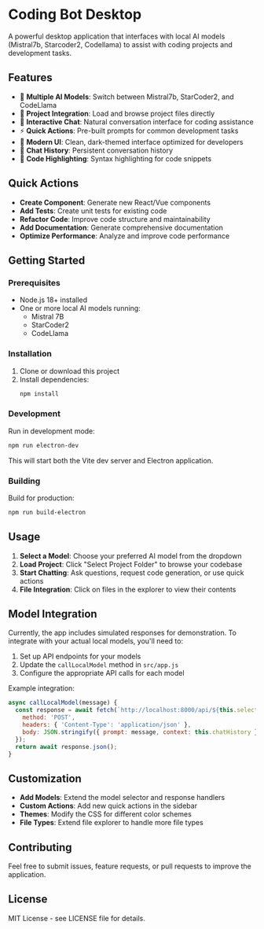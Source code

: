 # Coding Bot Desktop

A powerful desktop application that interfaces with local AI models (Mistral7b, Starcoder2, Codellama) to assist with coding projects and development tasks.

## Features

- 🤖 **Multiple AI Models**: Switch between Mistral7b, StarCoder2, and CodeLlama
- 📁 **Project Integration**: Load and browse project files directly
- 💬 **Interactive Chat**: Natural conversation interface for coding assistance
- ⚡ **Quick Actions**: Pre-built prompts for common development tasks
- 🎨 **Modern UI**: Clean, dark-themed interface optimized for developers
- 💾 **Chat History**: Persistent conversation history
- 📝 **Code Highlighting**: Syntax highlighting for code snippets

## Quick Actions

- **Create Component**: Generate new React/Vue components
- **Add Tests**: Create unit tests for existing code
- **Refactor Code**: Improve code structure and maintainability
- **Add Documentation**: Generate comprehensive documentation
- **Optimize Performance**: Analyze and improve code performance

## Getting Started

### Prerequisites

- Node.js 18+ installed
- One or more local AI models running:
  - Mistral 7B
  - StarCoder2
  - CodeLlama

### Installation

1. Clone or download this project
2. Install dependencies:
   ```bash
   npm install
   ```

### Development

Run in development mode:
```bash
npm run electron-dev
```

This will start both the Vite dev server and Electron application.

### Building

Build for production:
```bash
npm run build-electron
```

## Usage

1. **Select a Model**: Choose your preferred AI model from the dropdown
2. **Load Project**: Click "Select Project Folder" to browse your codebase
3. **Start Chatting**: Ask questions, request code generation, or use quick actions
4. **File Integration**: Click on files in the explorer to view their contents

## Model Integration

Currently, the app includes simulated responses for demonstration. To integrate with your actual local models, you'll need to:

1. Set up API endpoints for your models
2. Update the `callLocalModel` method in `src/app.js`
3. Configure the appropriate API calls for each model

Example integration:
```javascript
async callLocalModel(message) {
  const response = await fetch(`http://localhost:8000/api/${this.selectedModel}`, {
    method: 'POST',
    headers: { 'Content-Type': 'application/json' },
    body: JSON.stringify({ prompt: message, context: this.chatHistory })
  });
  return await response.json();
}
```

## Customization

- **Add Models**: Extend the model selector and response handlers
- **Custom Actions**: Add new quick actions in the sidebar
- **Themes**: Modify the CSS for different color schemes
- **File Types**: Extend file explorer to handle more file types

## Contributing

Feel free to submit issues, feature requests, or pull requests to improve the application.

## License

MIT License - see LICENSE file for details.